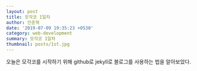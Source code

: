 ```yaml
---
layout: post
title: 모각코 1일차
author: 안준혁
date: '2019-07-09 19:35:23 +0530'
category: web-development
summary: 모각코 1일차
thumbnail: posts/1st.jpg
---
```


오늘은 모각코를 시작하기 위해 github로 jekyll로 블로그를 사용하는 법을 알아보았다.
